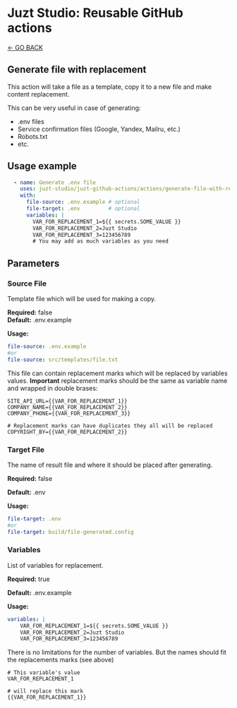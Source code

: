 # Juzt Studio: Reusable GitHub actions

[← GO BACK](../README.md)

## Generate file with replacement

This action will take a file as a template, copy it to a new file and make content replacement. 

This can be very useful in case of generating:

 - .env files
 - Service confirmation files (Google, Yandex, Mailru, etc.) 
 - Robots.txt
 - etc.

## Usage example

```yaml
  - name: Generate .env file
    uses: juzt-studio/juzt-github-actions/actions/generate-file-with-replace@master
    with:
      file-source: .env.example # optional
      file-target: .env         # optional
      variables: |
        VAR_FOR_REPLACEMENT_1=${{ secrets.SOME_VALUE }}
        VAR_FOR_REPLACEMENT_2=Juzt Studio
        VAR_FOR_REPLACEMENT_3=123456789
        # You may add as much variables as you need
```

## Parameters



### Source File 

Template file which will be used for making a copy.

**Required:** false  
**Default:** .env.example 

**Usage:** 

```yaml
file-source: .env.example
#or 
file-source: src/templates/file.txt
```

This file can contain replacement marks which will be replaced by variables values. **Important** replacement marks should be the same as variable name and wrapped in double brases:

```dotenv
SITE_API_URL={{VAR_FOR_REPLACEMENT_1}}
COMPANY_NAME={{VAR_FOR_REPLACEMENT_2}}
COMPANY_PHONE={{VAR_FOR_REPLACEMENT_3}}

# Replacement marks can have duplicates they all will be replaced
COPYRIGHT_BY={{VAR_FOR_REPLACEMENT_2}}
```


### Target File

The name of result file and where it should be placed after generating.

**Required:** false

**Default:** .env

**Usage:**

```yaml
file-target: .env
#or 
file-target: build/file-generated.config
```



### Variables

List of variables for replacement. 

**Required:** true

**Default:** .env.example

**Usage:**

```yaml
variables: |
    VAR_FOR_REPLACEMENT_1=${{ secrets.SOME_VALUE }}
    VAR_FOR_REPLACEMENT_2=Juzt Studio
    VAR_FOR_REPLACEMENT_3=123456789
```

There is no limitations for the number of variables. But the names should fit the replacements marks (see above)


```
# This variable's value 
VAR_FOR_REPLACEMENT_1

# will replace this mark
{{VAR_FOR_REPLACEMENT_1}}
```
